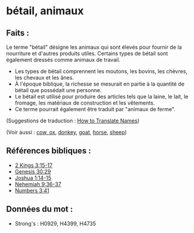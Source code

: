 # bétail, animaux

## Faits :

Le terme "bétail" désigne les animaux qui sont élevés pour fournir de la nourriture et d'autres produits utiles. Certains types de bétail sont également dressés comme animaux de travail.

* Les types de bétail comprennent les moutons, les bovins, les chèvres, les chevaux et les ânes.
* À l'époque biblique, la richesse se mesurait en partie à la quantité de bétail que possédait une personne.
* Le bétail est utilisé pour produire des articles tels que la laine, le lait, le fromage, les matériaux de construction et les vêtements.
* Ce terme pourrait également être traduit par "animaux de ferme".

(Suggestions de traduction : [How to Translate Names](rc://en/ta/man/translate/translate-names))

(Voir aussi : [cow, ox](../other/cow.md), [donkey](../other/donkey.md), [goat](../other/goat.md), [horse](../other/horse.md), [sheep](../other/sheep.md))

## Références bibliques :

* [2 Kings 3:15-17](rc://en/tn/help/2ki/03/15)
* [Genesis 30:29](rc://en/tn/help/gen/30/29)
* [Joshua 1:14-15](rc://en/tn/help/jos/01/14)
* [Nehemiah 9:36-37](rc://en/tn/help/neh/09/36)
* [Numbers 3:41](rc://en/tn/help/num/03/41)

## Données du mot :

* Strong's : H0929, H4399, H4735
